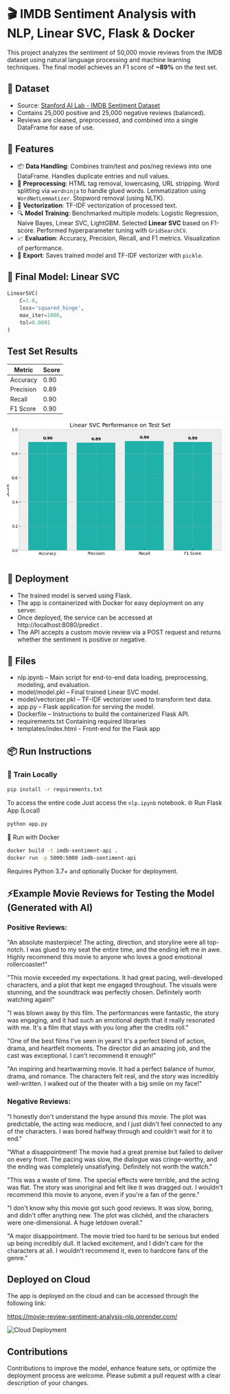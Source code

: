 # 🎬 IMDB Sentiment Analysis with NLP, Linear SVC, Flask & Docker

This project analyzes the sentiment of 50,000 movie reviews from the IMDB dataset using natural language processing and machine learning techniques. The final model achieves an F1 score of **~89%** on the test set.

## 📂 Dataset
- Source: [Stanford AI Lab - IMDB Sentiment Dataset](https://ai.stanford.edu/~amaas/data/sentiment/)
- Contains 25,000 positive and 25,000 negative reviews (balanced).
- Reviews are cleaned, preprocessed, and combined into a single DataFrame for ease of use.

## 🧰 Features
- 📦 **Data Handling**: Combines train/test and pos/neg reviews into one DataFrame. Handles duplicate entries and null values.
- 🧹 **Preprocessing**: HTML tag removal, lowercasing, URL stripping. Word splitting via `wordninja` to handle glued words. Lemmatization using `WordNetLemmatizer`. Stopword removal (using NLTK).
- 🧠 **Vectorization**: TF-IDF vectorization of processed text.
- 🔍 **Model Training**: Benchmarked multiple models: Logistic Regression, Naive Bayes, Linear SVC, LightGBM. Selected **Linear SVC** based on F1-score. Performed hyperparameter tuning with `GridSearchCV`.
- 📈 **Evaluation**: Accuracy, Precision, Recall, and F1 metrics. Visualization of performance.
- 💾 **Export**: Saves trained model and TF-IDF vectorizer with `pickle`.

## 🧪 Final Model: Linear SVC
```python
LinearSVC(
    C=1.0,
    loss='squared_hinge',
    max_iter=1000,
    tol=0.0001
)
```

## Test Set Results
| Metric    | Score |
| --------- | ----- |
| Accuracy  | 0.90  |
| Precision | 0.89  |
| Recall    | 0.90  |
| F1 Score  | 0.90  |

![Linear SVC Final Result](https://github.com/izaanz/movie-review-sentiment-analysis-nlp/blob/main/img/Linear%20SVC%20on%20Final%20Test.png)

## 🚀 Deployment
- The trained model is served using Flask.
- The app is containerized with Docker for easy deployment on any server.
- Once deployed, the service can be accessed at http://localhost:8080/predict .
- The API accepts a custom movie review via a POST request and returns whether the sentiment is positive or negative.

## 💾 Files
- nlp.ipynb – Main script for end-to-end data loading, preprocessing, modeling, and evaluation.
- model/model.pkl – Final trained Linear SVC model.
- model/vectorizer.pkl – TF-IDF vectorizer used to transform text data.
- app.py – Flask application for serving the model.
- Dockerfile – Instructions to build the containerized Flask API.
- requirements.txt Containing required libraries
- templates/index.html - Front-end for the Flask app

## 📦 Run Instructions
### 🔧 Train Locally
```bash
pip install -r requirements.txt
```
To access the entire code
Just access the `nlp.ipynb` notebook.
🌐 Run Flask App (Local)
```bash
python app.py
```
🐳 Run with Docker
```bash
docker build -t imdb-sentiment-api .
docker run -p 5000:5000 imdb-sentiment-api
```
Requires Python 3.7+ and optionally Docker for deployment.

## ⚡Example Movie Reviews for Testing the Model (Generated with AI)
### Positive Reviews:
"An absolute masterpiece! The acting, direction, and storyline were all top-notch. I was glued to my seat the entire time, and the ending left me in awe. Highly recommend this movie to anyone who loves a good emotional rollercoaster!"

"This movie exceeded my expectations. It had great pacing, well-developed characters, and a plot that kept me engaged throughout. The visuals were stunning, and the soundtrack was perfectly chosen. Definitely worth watching again!"

"I was blown away by this film. The performances were fantastic, the story was engaging, and it had such an emotional depth that it really resonated with me. It's a film that stays with you long after the credits roll."

"One of the best films I've seen in years! It's a perfect blend of action, drama, and heartfelt moments. The director did an amazing job, and the cast was exceptional. I can't recommend it enough!"

"An inspiring and heartwarming movie. It had a perfect balance of humor, drama, and romance. The characters felt real, and the story was incredibly well-written. I walked out of the theater with a big smile on my face!"

### Negative Reviews:
"I honestly don't understand the hype around this movie. The plot was predictable, the acting was mediocre, and I just didn't feel connected to any of the characters. I was bored halfway through and couldn't wait for it to end."

"What a disappointment! The movie had a great premise but failed to deliver on every front. The pacing was slow, the dialogue was cringe-worthy, and the ending was completely unsatisfying. Definitely not worth the watch."

"This was a waste of time. The special effects were terrible, and the acting was flat. The story was unoriginal and felt like it was dragged out. I wouldn't recommend this movie to anyone, even if you're a fan of the genre."

"I don't know why this movie got such good reviews. It was slow, boring, and didn't offer anything new. The plot was clichéd, and the characters were one-dimensional. A huge letdown overall."

"A major disappointment. The movie tried too hard to be serious but ended up being incredibly dull. It lacked excitement, and I didn't care for the characters at all. I wouldn't recommend it, even to hardcore fans of the genre."

## Deployed on Cloud
The app is deployed on the cloud and can be accessed through the following link:

https://movie-review-sentiment-analysis-nlp.onrender.com/

![Cloud Deployment](https://movie-review-sentiment-analysis-nlp.onrender.com/)

## Contributions

Contributions to improve the model, enhance feature sets, or optimize the deployment process are welcome. Please submit a pull request with a clear description of your changes.
